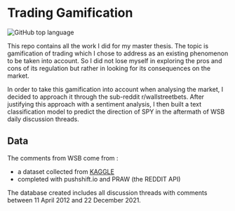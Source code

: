 # Trading Gamification
![GitHub top language](https://img.shields.io/github/languages/top/bordbe/trading_gamification?color=yellow)

This repo contains all the work I did for my master thesis. The topic is gamification of trading which I chose to address as an existing phenomenon to be taken into account. So I did not lose myself in exploring the pros and cons of its regulation but rather in looking for its consequences on the market. 

In order to take this gamification into account when analysing the market, I decided to approach it through the sub-reddit r/wallstreetbets. After justifying this approach with a sentiment analysis, I then built a text classification model to predict the direction of SPY in the aftermath of WSB daily discussion threads. 

##  Data

The comments from WSB come from : 

* a dataset collected from [KAGGLE](https://www.kaggle.com/theriley106/wallstreetbetscomments)
* completed with pushshift.io and PRAW (the REDDIT API)

The database created includes all discussion threads with comments between 11 April 2012 and 22 December 2021.

